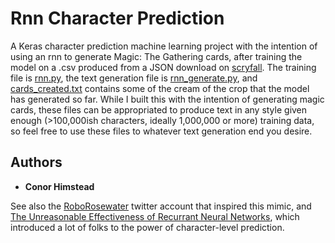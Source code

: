 # Rnn Character Prediction

A Keras character prediction machine learning project with the intention of using an rnn to generate Magic: The Gathering cards,
after training the model on a .csv produced from a JSON download on [scryfall](https://scryfall.com/docs/api/bulk-data). The training
file is [rnn.py](https://github.com/chimstead/rnn-character-prediction/blob/master/rnn.py), the text generation file is [rnn_generate.py](https://github.com/chimstead/rnn-character-prediction/blob/master/rnn_generate.py), and [cards_created.txt](https://github.com/chimstead/rnn-character-prediction/blob/master/cards_created.txt) contains some of the cream of the crop that the model has generated so far. While I built this with the intention of generating magic cards, these files can be appropriated to produce text in any style given enough (>100,000ish characters, ideally 1,000,000 or more) training data, so feel free to use these files to whatever text generation end you desire.
## Authors

* **Conor Himstead**

See also the [RoboRosewater](https://twitter.com/RoboRosewater) twitter account that inspired this mimic, and [The Unreasonable Effectiveness of Recurrant Neural Networks](http://karpathy.github.io/2015/05/21/rnn-effectiveness/), which introduced a lot of folks to the power of character-level prediction. 
